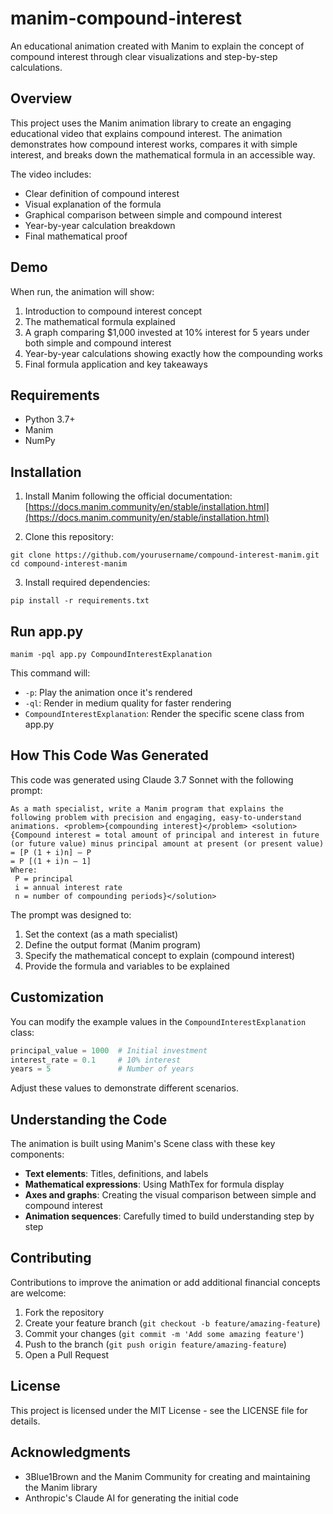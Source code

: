 # manim-compound-interest
An educational animation created with Manim to explain the concept of compound interest through clear visualizations and step-by-step calculations.

## Overview

This project uses the Manim animation library to create an engaging educational video that explains compound interest. The animation demonstrates how compound interest works, compares it with simple interest, and breaks down the mathematical formula in an accessible way.

The video includes:
- Clear definition of compound interest
- Visual explanation of the formula
- Graphical comparison between simple and compound interest
- Year-by-year calculation breakdown
- Final mathematical proof

## Demo

When run, the animation will show:
1. Introduction to compound interest concept
2. The mathematical formula explained
3. A graph comparing $1,000 invested at 10% interest for 5 years under both simple and compound interest
4. Year-by-year calculations showing exactly how the compounding works
5. Final formula application and key takeaways

## Requirements

- Python 3.7+
- Manim
- NumPy

## Installation

1. Install Manim following the official documentation: [https://docs.manim.community/en/stable/installation.html](https://docs.manim.community/en/stable/installation.html)

2. Clone this repository:
```
git clone https://github.com/yourusername/compound-interest-manim.git
cd compound-interest-manim
```

3. Install required dependencies:
```
pip install -r requirements.txt
```

## Run app.py
```
manim -pql app.py CompoundInterestExplanation
```

This command will:
- `-p`: Play the animation once it's rendered
- `-ql`: Render in medium quality for faster rendering
- `CompoundInterestExplanation`: Render the specific scene class from app.py

## How This Code Was Generated

This code was generated using Claude 3.7 Sonnet with the following prompt:

```
As a math specialist, write a Manim program that explains the following problem with precision and engaging, easy-to-understand animations. <problem>{compounding interest}</problem> <solution>{Compound interest = total amount of principal and interest in future (or future value) minus principal amount at present (or present value) = [P (1 + i)n] – P
= P [(1 + i)n – 1]
Where:
 P = principal
 i = annual interest rate
 n = number of compounding periods}</solution>
```

The prompt was designed to:
1. Set the context (as a math specialist)
2. Define the output format (Manim program)
3. Specify the mathematical concept to explain (compound interest)
4. Provide the formula and variables to be explained

## Customization

You can modify the example values in the `CompoundInterestExplanation` class:

```python
principal_value = 1000  # Initial investment
interest_rate = 0.1     # 10% interest
years = 5               # Number of years
```

Adjust these values to demonstrate different scenarios.

## Understanding the Code

The animation is built using Manim's Scene class with these key components:

- **Text elements**: Titles, definitions, and labels
- **Mathematical expressions**: Using MathTex for formula display
- **Axes and graphs**: Creating the visual comparison between simple and compound interest
- **Animation sequences**: Carefully timed to build understanding step by step

## Contributing

Contributions to improve the animation or add additional financial concepts are welcome:

1. Fork the repository
2. Create your feature branch (`git checkout -b feature/amazing-feature`)
3. Commit your changes (`git commit -m 'Add some amazing feature'`)
4. Push to the branch (`git push origin feature/amazing-feature`)
5. Open a Pull Request

## License

This project is licensed under the MIT License - see the LICENSE file for details.

## Acknowledgments

- 3Blue1Brown and the Manim Community for creating and maintaining the Manim library
- Anthropic's Claude AI for generating the initial code
